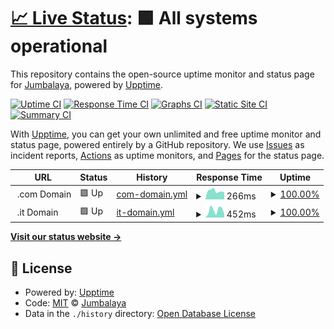 # [📈 Live Status](https://Jumbalaya.github.io/upptime): <!--live status--> **🟩 All systems operational**

This repository contains the open-source uptime monitor and status page for [Jumbalaya](https://Jumbalaya.github.io/upptime), powered by [Upptime](https://github.com/upptime/upptime).

[![Uptime CI](https://github.com/Jumbalaya/upptime/workflows/Uptime%20CI/badge.svg)](https://github.com/Jumbalaya/upptime/actions?query=workflow%3A%22Uptime+CI%22)
[![Response Time CI](https://github.com/Jumbalaya/upptime/workflows/Response%20Time%20CI/badge.svg)](https://github.com/Jumbalaya/upptime/actions?query=workflow%3A%22Response+Time+CI%22)
[![Graphs CI](https://github.com/Jumbalaya/upptime/workflows/Graphs%20CI/badge.svg)](https://github.com/Jumbalaya/upptime/actions?query=workflow%3A%22Graphs+CI%22)
[![Static Site CI](https://github.com/Jumbalaya/upptime/workflows/Static%20Site%20CI/badge.svg)](https://github.com/Jumbalaya/upptime/actions?query=workflow%3A%22Static+Site+CI%22)
[![Summary CI](https://github.com/Jumbalaya/upptime/workflows/Summary%20CI/badge.svg)](https://github.com/Jumbalaya/upptime/actions?query=workflow%3A%22Summary+CI%22)

With [Upptime](https://upptime.js.org), you can get your own unlimited and free uptime monitor and status page, powered entirely by a GitHub repository. We use [Issues](https://github.com/Jumbalaya/upptime/issues) as incident reports, [Actions](https://github.com/Jumbalaya/upptime/actions) as uptime monitors, and [Pages](https://Jumbalaya.github.io/upptime) for the status page.

<!--start: status pages-->
<!-- This summary is generated by Upptime (https://github.com/upptime/upptime) -->
<!-- Do not edit this manually, your changes will be overwritten -->
<!-- prettier-ignore -->
| URL | Status | History | Response Time | Uptime |
| --- | ------ | ------- | ------------- | ------ |
| <img alt="" src="https://icons.duckduckgo.com/ip3/null.ico" height="13"> .com Domain | 🟩 Up | [com-domain.yml](https://github.com/Jumbalaya/Upptime/commits/HEAD/history/com-domain.yml) | <details><summary><img alt="Response time graph" src="./graphs/com-domain/response-time-week.png" height="20"> 266ms</summary><br><a href="https://Jumbalaya.github.io/Upptime/history/com-domain"><img alt="Response time 261" src="https://img.shields.io/endpoint?url=https%3A%2F%2Fraw.githubusercontent.com%2FJumbalaya%2FUpptime%2FHEAD%2Fapi%2Fcom-domain%2Fresponse-time.json"></a><br><a href="https://Jumbalaya.github.io/Upptime/history/com-domain"><img alt="24-hour response time 298" src="https://img.shields.io/endpoint?url=https%3A%2F%2Fraw.githubusercontent.com%2FJumbalaya%2FUpptime%2FHEAD%2Fapi%2Fcom-domain%2Fresponse-time-day.json"></a><br><a href="https://Jumbalaya.github.io/Upptime/history/com-domain"><img alt="7-day response time 266" src="https://img.shields.io/endpoint?url=https%3A%2F%2Fraw.githubusercontent.com%2FJumbalaya%2FUpptime%2FHEAD%2Fapi%2Fcom-domain%2Fresponse-time-week.json"></a><br><a href="https://Jumbalaya.github.io/Upptime/history/com-domain"><img alt="30-day response time 282" src="https://img.shields.io/endpoint?url=https%3A%2F%2Fraw.githubusercontent.com%2FJumbalaya%2FUpptime%2FHEAD%2Fapi%2Fcom-domain%2Fresponse-time-month.json"></a><br><a href="https://Jumbalaya.github.io/Upptime/history/com-domain"><img alt="1-year response time 257" src="https://img.shields.io/endpoint?url=https%3A%2F%2Fraw.githubusercontent.com%2FJumbalaya%2FUpptime%2FHEAD%2Fapi%2Fcom-domain%2Fresponse-time-year.json"></a></details> | <details><summary><a href="https://Jumbalaya.github.io/Upptime/history/com-domain">100.00%</a></summary><a href="https://Jumbalaya.github.io/Upptime/history/com-domain"><img alt="All-time uptime 93.17%" src="https://img.shields.io/endpoint?url=https%3A%2F%2Fraw.githubusercontent.com%2FJumbalaya%2FUpptime%2FHEAD%2Fapi%2Fcom-domain%2Fuptime.json"></a><br><a href="https://Jumbalaya.github.io/Upptime/history/com-domain"><img alt="24-hour uptime 100.00%" src="https://img.shields.io/endpoint?url=https%3A%2F%2Fraw.githubusercontent.com%2FJumbalaya%2FUpptime%2FHEAD%2Fapi%2Fcom-domain%2Fuptime-day.json"></a><br><a href="https://Jumbalaya.github.io/Upptime/history/com-domain"><img alt="7-day uptime 100.00%" src="https://img.shields.io/endpoint?url=https%3A%2F%2Fraw.githubusercontent.com%2FJumbalaya%2FUpptime%2FHEAD%2Fapi%2Fcom-domain%2Fuptime-week.json"></a><br><a href="https://Jumbalaya.github.io/Upptime/history/com-domain"><img alt="30-day uptime 100.00%" src="https://img.shields.io/endpoint?url=https%3A%2F%2Fraw.githubusercontent.com%2FJumbalaya%2FUpptime%2FHEAD%2Fapi%2Fcom-domain%2Fuptime-month.json"></a><br><a href="https://Jumbalaya.github.io/Upptime/history/com-domain"><img alt="1-year uptime 93.97%" src="https://img.shields.io/endpoint?url=https%3A%2F%2Fraw.githubusercontent.com%2FJumbalaya%2FUpptime%2FHEAD%2Fapi%2Fcom-domain%2Fuptime-year.json"></a></details>
| <img alt="" src="https://icons.duckduckgo.com/ip3/null.ico" height="13"> .it Domain | 🟩 Up | [it-domain.yml](https://github.com/Jumbalaya/Upptime/commits/HEAD/history/it-domain.yml) | <details><summary><img alt="Response time graph" src="./graphs/it-domain/response-time-week.png" height="20"> 452ms</summary><br><a href="https://Jumbalaya.github.io/Upptime/history/it-domain"><img alt="Response time 522" src="https://img.shields.io/endpoint?url=https%3A%2F%2Fraw.githubusercontent.com%2FJumbalaya%2FUpptime%2FHEAD%2Fapi%2Fit-domain%2Fresponse-time.json"></a><br><a href="https://Jumbalaya.github.io/Upptime/history/it-domain"><img alt="24-hour response time 302" src="https://img.shields.io/endpoint?url=https%3A%2F%2Fraw.githubusercontent.com%2FJumbalaya%2FUpptime%2FHEAD%2Fapi%2Fit-domain%2Fresponse-time-day.json"></a><br><a href="https://Jumbalaya.github.io/Upptime/history/it-domain"><img alt="7-day response time 452" src="https://img.shields.io/endpoint?url=https%3A%2F%2Fraw.githubusercontent.com%2FJumbalaya%2FUpptime%2FHEAD%2Fapi%2Fit-domain%2Fresponse-time-week.json"></a><br><a href="https://Jumbalaya.github.io/Upptime/history/it-domain"><img alt="30-day response time 530" src="https://img.shields.io/endpoint?url=https%3A%2F%2Fraw.githubusercontent.com%2FJumbalaya%2FUpptime%2FHEAD%2Fapi%2Fit-domain%2Fresponse-time-month.json"></a><br><a href="https://Jumbalaya.github.io/Upptime/history/it-domain"><img alt="1-year response time 522" src="https://img.shields.io/endpoint?url=https%3A%2F%2Fraw.githubusercontent.com%2FJumbalaya%2FUpptime%2FHEAD%2Fapi%2Fit-domain%2Fresponse-time-year.json"></a></details> | <details><summary><a href="https://Jumbalaya.github.io/Upptime/history/it-domain">100.00%</a></summary><a href="https://Jumbalaya.github.io/Upptime/history/it-domain"><img alt="All-time uptime 63.90%" src="https://img.shields.io/endpoint?url=https%3A%2F%2Fraw.githubusercontent.com%2FJumbalaya%2FUpptime%2FHEAD%2Fapi%2Fit-domain%2Fuptime.json"></a><br><a href="https://Jumbalaya.github.io/Upptime/history/it-domain"><img alt="24-hour uptime 100.00%" src="https://img.shields.io/endpoint?url=https%3A%2F%2Fraw.githubusercontent.com%2FJumbalaya%2FUpptime%2FHEAD%2Fapi%2Fit-domain%2Fuptime-day.json"></a><br><a href="https://Jumbalaya.github.io/Upptime/history/it-domain"><img alt="7-day uptime 100.00%" src="https://img.shields.io/endpoint?url=https%3A%2F%2Fraw.githubusercontent.com%2FJumbalaya%2FUpptime%2FHEAD%2Fapi%2Fit-domain%2Fuptime-week.json"></a><br><a href="https://Jumbalaya.github.io/Upptime/history/it-domain"><img alt="30-day uptime 100.00%" src="https://img.shields.io/endpoint?url=https%3A%2F%2Fraw.githubusercontent.com%2FJumbalaya%2FUpptime%2FHEAD%2Fapi%2Fit-domain%2Fuptime-month.json"></a><br><a href="https://Jumbalaya.github.io/Upptime/history/it-domain"><img alt="1-year uptime 43.38%" src="https://img.shields.io/endpoint?url=https%3A%2F%2Fraw.githubusercontent.com%2FJumbalaya%2FUpptime%2FHEAD%2Fapi%2Fit-domain%2Fuptime-year.json"></a></details>

<!--end: status pages-->

[**Visit our status website →**](https://Jumbalaya.github.io/upptime)

## 📄 License

- Powered by: [Upptime](https://github.com/upptime/upptime)
- Code: [MIT](./LICENSE) © [Jumbalaya](https://Jumbalaya.github.io/upptime)
- Data in the `./history` directory: [Open Database License](https://opendatacommons.org/licenses/odbl/1-0/)
